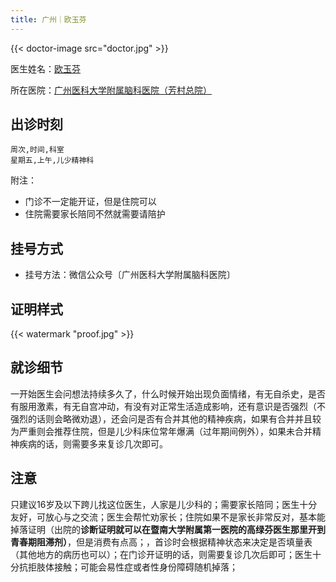 ```yaml
---
title: 广州｜欧玉芬
---
```


{{< doctor-image src="doctor.jpg" >}}


医生姓名：[欧玉芬](https://www.haodf.com/doctor/4323259327.html)

所在医院：[广州医科大学附属脑科医院（芳村总院）](https://surl.amap.com/nwFhYfKa3JY)

## 出诊时刻

```csv
周次,时间,科室
星期五,上午,儿少精神科
```
附注：
- 门诊不一定能开证，但是住院可以
- 住院需要家长陪同不然就需要请陪护

## 挂号方式

- 挂号方法：微信公众号〔广州医科大学附属脑科医院〕


## 证明样式

{{< watermark "proof.jpg" >}}

## 就诊细节

一开始医生会问想法持续多久了，什么时候开始出现负面情绪，有无自杀史，是否有服用激素，有无自宫冲动，有没有对正常生活造成影响，还有意识是否强烈（不强烈的话则会略微劝退），还会问是否有合并其他的精神疾病，如果有合并并且较为严重则会推荐住院，但是儿少科床位常年爆满（过年期间例外），如果未合并精神疾病的话，则需要多来复诊几次即可。

## 注意

只建议16岁及以下跨儿找这位医生，人家是儿少科的；需要家长陪同；医生十分友好，可放心与之交流；医生会帮忙劝家长；住院如果不是家长非常反对，基本能掉落证明（出院的**诊断证明就可以在暨南大学附属第一医院的高绿芬医生那里开到青春期阻滞剂）**，但是消费有点高；，首诊时会根据精神状态来决定是否填量表（其他地方的病历也可以）；在门诊开证明的话，则需要复诊几次后即可；医生十分抗拒肢体接触；可能会易性症或者性身份障碍随机掉落；


